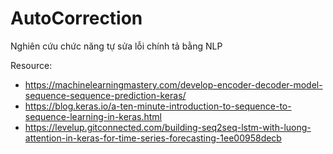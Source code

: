 # AutoCorrection
Nghiên cứu chức năng tự sửa lỗi chính tả bằng NLP

Resource:

* https://machinelearningmastery.com/develop-encoder-decoder-model-sequence-sequence-prediction-keras/
* https://blog.keras.io/a-ten-minute-introduction-to-sequence-to-sequence-learning-in-keras.html
* https://levelup.gitconnected.com/building-seq2seq-lstm-with-luong-attention-in-keras-for-time-series-forecasting-1ee00958decb

